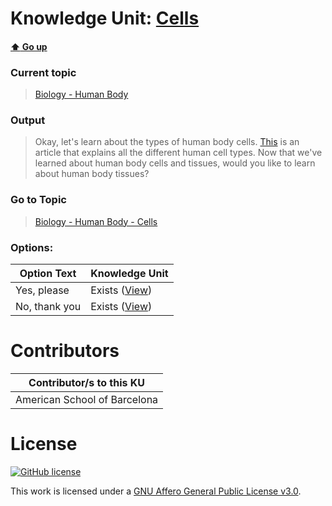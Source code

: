 # Knowledge Unit: [Cells](../../knowledge_units/biology-human-body/cells.md)

#### [:arrow_up: Go up](../../topics/biology-human-body.md)
### Current topic
> [Biology - Human Body](../../topics/biology-human-body.md)
### Output
> Okay, let&#039;s learn about the types of human body cells. [This](https://www.thoughtco.com/types-of-cells-in-the-body-373388) is an article that explains all the different human cell types. Now that we&#039;ve learned about human body cells and tissues, would you like to learn about human body tissues?
### Go to Topic
> [Biology - Human Body - Cells](../../topics/biology-human-body-cells.md)

### Options: 

| Option Text | Knowledge Unit |
| - | - |  
| Yes, please  |  Exists ([View](../../knowledge_units/biology-human-body-cells/yes-please.md))  |  
| No, thank you  |  Exists ([View](../../knowledge_units/biology-human-body-cells/no-thank-you.md))  | 

# Contributors

| Contributor/s to this KU |
| - | 
| American School of Barcelona |

# License
[![GitHub license](https://img.shields.io/github/license/inbrainz/cerebro)](https://github.com/inbrainz/cerebro/blob/master/LICENSE)

This work is licensed under a [GNU Affero General Public License v3.0](https://www.gnu.org/licenses/agpl-3.0.txt).